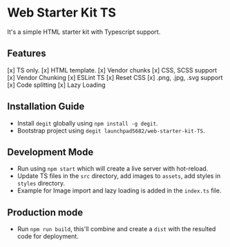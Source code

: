 # Web Starter Kit TS

It's a simple HTML starter kit with Typescript support.

## Features

[x] TS only.
[x] HTML template.
[x] Vendor chunks
[x] CSS, SCSS support
[x] Vendor Chunking
[x] ESLint TS
[x] Reset CSS
[x] .png, .jpg, .svg support
[x] Code splitting
[x] Lazy Loading

## Installation Guide

- Install `degit` globally using `npm install -g degit`.
- Bootstrap project using `degit launchpad5682/web-starter-kit-TS`.

## Development Mode

- Run using `npm start` which will create a live server with hot-reload.
- Update TS files in the `src` directory, add images to `assets`, add styles in `styles` directory.
- Example for Image import and lazy loading is added in the `index.ts` file.

## Production mode

- Run `npm run build`, this'll combine and create a `dist` with the resulted code for deployment.
